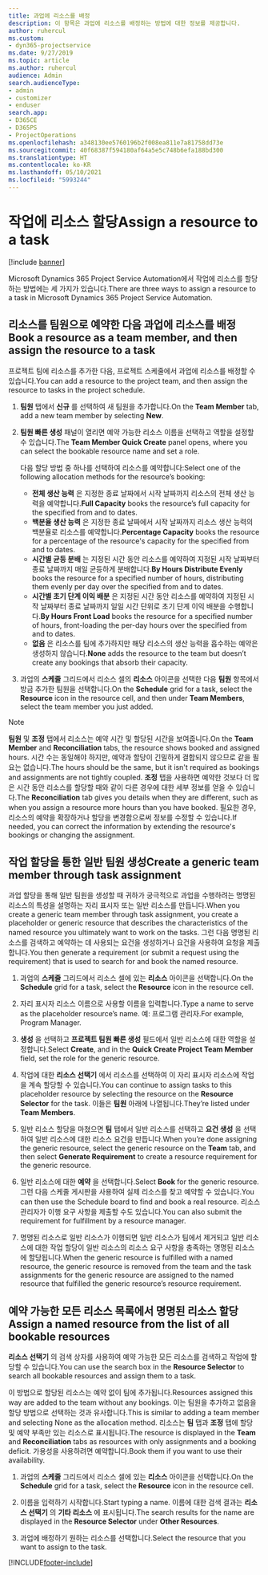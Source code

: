 ```yaml
---
title: 과업에 리소스를 배정
description: 이 항목은 과업에 리소스를 배정하는 방법에 대한 정보를 제공합니다.
author: ruhercul
ms.custom:
- dyn365-projectservice
ms.date: 9/27/2019
ms.topic: article
ms.author: ruhercul
audience: Admin
search.audienceType:
- admin
- customizer
- enduser
search.app:
- D365CE
- D365PS
- ProjectOperations
ms.openlocfilehash: a348130ee5760196b2f008ea811e7a81758dd73e
ms.sourcegitcommit: 40f68387f594180af64a5e5c748b6efa188bd300
ms.translationtype: HT
ms.contentlocale: ko-KR
ms.lasthandoff: 05/10/2021
ms.locfileid: "5993244"
---
```

# <a name="assign-a-resource-to-a-task"></a><span data-ttu-id="a9d04-103">작업에 리소스 할당</span><span class="sxs-lookup"><span data-stu-id="a9d04-103">Assign a resource to a task</span></span>

[!include [banner](../includes/psa-now-project-operations.md)]

<span data-ttu-id="a9d04-104">Microsoft Dynamics 365 Project Service Automation에서 작업에 리소스를 할당하는 방법에는 세 가지가 있습니다.</span><span class="sxs-lookup"><span data-stu-id="a9d04-104">There are three ways to assign a resource to a task in Microsoft Dynamics 365 Project Service Automation.</span></span>

## <a name="book-a-resource-as-a-team-member-and-then-assign-the-resource-to-a-task"></a><span data-ttu-id="a9d04-105">리소스를 팀원으로 예약한 다음 과업에 리소스를 배정</span><span class="sxs-lookup"><span data-stu-id="a9d04-105">Book a resource as a team member, and then assign the resource to a task</span></span>

<span data-ttu-id="a9d04-106">프로젝트 팀에 리소스를 추가한 다음, 프로젝트 스케줄에서 과업에 리소스를 배정할 수 있습니다.</span><span class="sxs-lookup"><span data-stu-id="a9d04-106">You can add a resource to the project team, and then assign the resource to tasks in the project schedule.</span></span>

1. <span data-ttu-id="a9d04-107">**팀원** 탭에서 **신규** 를 선택하여 새 팀원을 추가합니다.</span><span class="sxs-lookup"><span data-stu-id="a9d04-107">On the **Team Member** tab, add a new team member by selecting **New**.</span></span> 

2. <span data-ttu-id="a9d04-108">**팀원 빠른 생성** 패널이 열리면 예약 가능한 리소스 이름을 선택하고 역할을 설정할 수 있습니다.</span><span class="sxs-lookup"><span data-stu-id="a9d04-108">The **Team Member Quick Create** panel opens, where you can select the bookable resource name and set a role.</span></span> 

    <span data-ttu-id="a9d04-109">다음 할당 방법 중 하나를 선택하여 리소스를 예약합니다:</span><span class="sxs-lookup"><span data-stu-id="a9d04-109">Select one of the following allocation methods for the resource’s booking:</span></span>

    - <span data-ttu-id="a9d04-110">**전체 생산 능력** 은 지정한 종료 날짜에서 시작 날짜까지 리소스의 전체 생산 능력을 예약합니다.</span><span class="sxs-lookup"><span data-stu-id="a9d04-110">**Full Capacity** books the resource’s full capacity for the specified from and to dates.</span></span>
    - <span data-ttu-id="a9d04-111">**백분율 생산 능력** 은 지정한 종료 날짜에서 시작 날짜까지 리소스 생산 능력의 백분율로 리소스를 예약합니다.</span><span class="sxs-lookup"><span data-stu-id="a9d04-111">**Percentage Capacity** books the resource for a percentage of the resource's capacity for the specified from and to dates.</span></span>
    - <span data-ttu-id="a9d04-112">**시간별 균등 분배** 는 지정된 시간 동안 리소스를 예약하여 지정된 시작 날짜부터 종료 날짜까지 매일 균등하게 분배합니다.</span><span class="sxs-lookup"><span data-stu-id="a9d04-112">**By Hours Distribute Evenly** books the resource for a specified number of hours, distributing them evenly per day over the specified from and to dates.</span></span>
    - <span data-ttu-id="a9d04-113">**시간별 초기 단계 이익 배분** 은 지정된 시간 동안 리소스를 예약하여 지정된 시작 날짜부터 종료 날짜까지 일일 시간 단위로 초기 단계 이익 배분을 수행합니다.</span><span class="sxs-lookup"><span data-stu-id="a9d04-113">**By Hours Front Load** books the resource for a specified number of hours, front-loading the per-day hours over the specified from and to dates.</span></span>
    - <span data-ttu-id="a9d04-114">**없음** 은 리소스를 팀에 추가하지만 해당 리소스의 생산 능력을 흡수하는 예약은 생성하지 않습니다.</span><span class="sxs-lookup"><span data-stu-id="a9d04-114">**None** adds the resource to the team but doesn’t create any bookings that absorb their capacity.</span></span>

3. <span data-ttu-id="a9d04-115">과업의 **스케줄** 그리드에서 리소스 셀의 **리소스** 아이콘을 선택한 다음 **팀원** 항목에서 방금 추가한 팀원을 선택합니다.</span><span class="sxs-lookup"><span data-stu-id="a9d04-115">On the **Schedule** grid for a task, select the **Resource** icon in the resource cell, and then under **Team Members**, select the team member you just added.</span></span> 

> [!NOTE]
> <span data-ttu-id="a9d04-116">**팀원** 및 **조정** 탭에서 리소스는 예약 시간 및 할당된 시간을 보여줍니다.</span><span class="sxs-lookup"><span data-stu-id="a9d04-116">On the **Team Member** and **Reconciliation** tabs, the resource shows booked and assigned hours.</span></span> <span data-ttu-id="a9d04-117">시간 수는 동일해야 하지만, 예약과 할당이 긴밀하게 결합되지 않으므로 같을 필요는 없습니다.</span><span class="sxs-lookup"><span data-stu-id="a9d04-117">The hours should be the same, but it isn't required as bookings and assignments are not tightly coupled.</span></span> <span data-ttu-id="a9d04-118">**조정** 탭을 사용하면 예약한 것보다 더 많은 시간 동안 리소스를 할당할 때와 같이 다른 경우에 대한 세부 정보를 얻을 수 있습니다.</span><span class="sxs-lookup"><span data-stu-id="a9d04-118">The **Reconciliation** tab gives you details when they are different, such as when you assign a resource more hours than you have booked.</span></span> <span data-ttu-id="a9d04-119">필요한 경우, 리소스의 예약을 확장하거나 할당을 변경함으로써 정보를 수정할 수 있습니다.</span><span class="sxs-lookup"><span data-stu-id="a9d04-119">If needed, you can correct the information by extending the resource's bookings or changing the assignment.</span></span>

## <a name="create-a-generic-team-member-through-task-assignment"></a><span data-ttu-id="a9d04-120">작업 할당을 통한 일반 팀원 생성</span><span class="sxs-lookup"><span data-stu-id="a9d04-120">Create a generic team member through task assignment</span></span>

<span data-ttu-id="a9d04-121">과업 할당을 통해 일반 팀원을 생성할 때 귀하가 궁극적으로 과업을 수행하려는 명명된 리소스의 특성을 설명하는 자리 표시자 또는 일반 리소스를 만듭니다.</span><span class="sxs-lookup"><span data-stu-id="a9d04-121">When you create a generic team member through task assignment, you create a placeholder or generic resource that describes the characteristics of the named resource you ultimately want to work on the tasks.</span></span> <span data-ttu-id="a9d04-122">그런 다음 명명된 리소스를 검색하고 예약하는 데 사용되는 요건을 생성하거나 요건을 사용하여 요청을 제출합니다.</span><span class="sxs-lookup"><span data-stu-id="a9d04-122">You then generate a requirement (or submit a request using the requirement) that is used to search for and book the named resource.</span></span>

1. <span data-ttu-id="a9d04-123">과업의 **스케줄** 그리드에서 리소스 셀에 있는 **리소스** 아이콘을 선택합니다.</span><span class="sxs-lookup"><span data-stu-id="a9d04-123">On the **Schedule** grid for a task, select the **Resource** icon in the resource cell.</span></span>

2. <span data-ttu-id="a9d04-124">자리 표시자 리소스 이름으로 사용할 이름을 입력합니다.</span><span class="sxs-lookup"><span data-stu-id="a9d04-124">Type a name to serve as the placeholder resource’s name.</span></span> <span data-ttu-id="a9d04-125">예: 프로그램 관리자.</span><span class="sxs-lookup"><span data-stu-id="a9d04-125">For example, Program Manager.</span></span>

3. <span data-ttu-id="a9d04-126">**생성** 을 선택하고 **프로젝트 팀원 빠른 생성** 필드에서 일반 리소스에 대한 역할을 설정합니다.</span><span class="sxs-lookup"><span data-stu-id="a9d04-126">Select **Create**, and in the **Quick Create Project Team Member** field, set the role for the generic resource.</span></span>

4. <span data-ttu-id="a9d04-127">작업에 대한 **리소스 선택기** 에서 리소스를 선택하여 이 자리 표시자 리소스에 작업을 계속 할당할 수 있습니다.</span><span class="sxs-lookup"><span data-stu-id="a9d04-127">You can continue to assign tasks to this placeholder resource by selecting the resource on the **Resource Selector** for the task.</span></span> <span data-ttu-id="a9d04-128">이들은 **팀원** 아래에 나열됩니다.</span><span class="sxs-lookup"><span data-stu-id="a9d04-128">They’re listed under **Team Members**.</span></span>

5. <span data-ttu-id="a9d04-129">일반 리소스 할당을 마쳤으면 **팀** 탭에서 일반 리소스를 선택하고 **요건 생성** 을 선택하여 일반 리소스에 대한 리소스 요건을 만듭니다.</span><span class="sxs-lookup"><span data-stu-id="a9d04-129">When you’re done assigning the generic resource, select the generic resource on the **Team** tab, and then select **Generate Requirement** to create a resource requirement for the generic resource.</span></span>

6. <span data-ttu-id="a9d04-130">일반 리소스에 대한 **예약** 을 선택합니다.</span><span class="sxs-lookup"><span data-stu-id="a9d04-130">Select **Book** for the generic resource.</span></span> <span data-ttu-id="a9d04-131">그런 다음 스케줄 게시판을 사용하여 실제 리소스를 찾고 예약할 수 있습니다.</span><span class="sxs-lookup"><span data-stu-id="a9d04-131">You can then use the Schedule board to find and book a real resource.</span></span> <span data-ttu-id="a9d04-132">리소스 관리자가 이행 요구 사항을 제출할 수도 있습니다.</span><span class="sxs-lookup"><span data-stu-id="a9d04-132">You can also submit the requirement for fulfillment by a resource manager.</span></span>

7. <span data-ttu-id="a9d04-133">명명된 리소스로 일반 리소스가 이행되면 일반 리소스가 팀에서 제거되고 일반 리소스에 대한 작업 할당이 일반 리소스의 리소스 요구 사항을 충족하는 명명된 리소스에 할당됩니다.</span><span class="sxs-lookup"><span data-stu-id="a9d04-133">When the generic resource is fulfilled with a named resource, the generic resource is removed from the team and the task assignments for the generic resource are assigned to the named resource that fulfilled the generic resource’s resource requirement.</span></span>

## <a name="assign-a-named-resource-from-the-list-of-all-bookable-resources"></a><span data-ttu-id="a9d04-134">예약 가능한 모든 리소스 목록에서 명명된 리소스 할당</span><span class="sxs-lookup"><span data-stu-id="a9d04-134">Assign a named resource from the list of all bookable resources</span></span>

<span data-ttu-id="a9d04-135">**리소스 선택기** 의 검색 상자를 사용하여 예약 가능한 모든 리소스를 검색하고 작업에 할당할 수 있습니다.</span><span class="sxs-lookup"><span data-stu-id="a9d04-135">You can use the search box in the **Resource Selector** to search all bookable resources and assign them to a task.</span></span>

<span data-ttu-id="a9d04-136">이 방법으로 할당된 리소스는 예약 없이 팀에 추가됩니다.</span><span class="sxs-lookup"><span data-stu-id="a9d04-136">Resources assigned this way are added to the team without any bookings.</span></span> <span data-ttu-id="a9d04-137">이는 팀원을 추가하고 없음을 할당 방법으로 선택하는 것과 유사합니다.</span><span class="sxs-lookup"><span data-stu-id="a9d04-137">This is similar to adding a team member and selecting None as the allocation method.</span></span> <span data-ttu-id="a9d04-138">리소스는 **팀** 탭과 **조정** 탭에 할당 및 예약 부족만 있는 리소스로 표시됩니다.</span><span class="sxs-lookup"><span data-stu-id="a9d04-138">The resource is displayed in the **Team** and **Reconciliation** tabs as resources with only assignments and a booking deficit.</span></span> <span data-ttu-id="a9d04-139">가용성을 사용하려면 예약합니다.</span><span class="sxs-lookup"><span data-stu-id="a9d04-139">Book them if you want to use their availability.</span></span>

1. <span data-ttu-id="a9d04-140">과업의 **스케줄** 그리드에서 리소스 셀에 있는 **리소스** 아이콘을 선택합니다.</span><span class="sxs-lookup"><span data-stu-id="a9d04-140">On the **Schedule** grid for a task, select the **Resource** icon in the resource cell.</span></span>

2. <span data-ttu-id="a9d04-141">이름을 입력하기 시작합니다.</span><span class="sxs-lookup"><span data-stu-id="a9d04-141">Start typing a name.</span></span> <span data-ttu-id="a9d04-142">이름에 대한 검색 결과는 **리소스 선택기** 의 **기타 리소스** 에 표시됩니다.</span><span class="sxs-lookup"><span data-stu-id="a9d04-142">The search results for the name are displayed in the **Resource Selector** under **Other Resources**.</span></span>

3. <span data-ttu-id="a9d04-143">과업에 배정하기 원하는 리소스를 선택합니다.</span><span class="sxs-lookup"><span data-stu-id="a9d04-143">Select the resource that you want to assign to the task.</span></span>



[!INCLUDE[footer-include](../includes/footer-banner.md)]